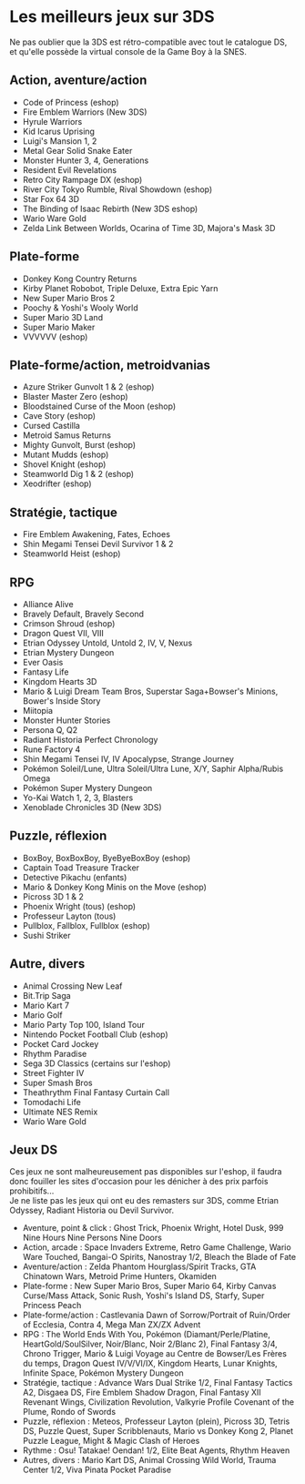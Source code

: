# Les meilleurs jeux sur 3DS

Ne pas oublier que la 3DS est rétro-compatible avec tout le catalogue DS, et qu'elle possède la virtual console de la Game Boy à la SNES.

## Action, aventure/action

- Code of Princess (eshop)
- Fire Emblem Warriors (New 3DS)
- Hyrule Warriors
- Kid Icarus Uprising
- Luigi's Mansion 1, 2
- Metal Gear Solid Snake Eater
- Monster Hunter 3, 4, Generations
- Resident Evil Revelations
- Retro City Rampage DX (eshop)
- River City Tokyo Rumble, Rival Showdown (eshop)
- Star Fox 64 3D
- The Binding of Isaac Rebirth (New 3DS eshop)
- Wario Ware Gold
- Zelda Link Between Worlds, Ocarina of Time 3D, Majora's Mask 3D

## Plate-forme

- Donkey Kong Country Returns
- Kirby Planet Robobot, Triple Deluxe, Extra Epic Yarn
- New Super Mario Bros 2
- Poochy & Yoshi's Wooly World
- Super Mario 3D Land
- Super Mario Maker
- VVVVVV (eshop)

## Plate-forme/action, metroidvanias

- Azure Striker Gunvolt 1 & 2 (eshop)
- Blaster Master Zero (eshop)
- Bloodstained Curse of the Moon (eshop)
- Cave Story (eshop)
- Cursed Castilla
- Metroid Samus Returns
- Mighty Gunvolt, Burst (eshop)
- Mutant Mudds (eshop)
- Shovel Knight (eshop)
- Steamworld Dig 1 & 2 (eshop)
- Xeodrifter (eshop)

## Stratégie, tactique

- Fire Emblem Awakening, Fates, Echoes
- Shin Megami Tensei Devil Survivor 1 & 2
- Steamworld Heist (eshop)

## RPG

- Alliance Alive
- Bravely Default, Bravely Second
- Crimson Shroud (eshop)
- Dragon Quest VII, VIII
- Etrian Odyssey Untold, Untold 2, IV, V, Nexus
- Etrian Mystery Dungeon
- Ever Oasis
- Fantasy Life
- Kingdom Hearts 3D
- Mario & Luigi Dream Team Bros, Superstar Saga+Bowser's Minions, Bower's Inside Story
- Miitopia
- Monster Hunter Stories
- Persona Q, Q2
- Radiant Historia Perfect Chronology
- Rune Factory 4
- Shin Megami Tensei IV, IV Apocalypse, Strange Journey
- Pokémon Soleil/Lune, Ultra Soleil/Ultra Lune, X/Y, Saphir Alpha/Rubis Omega
- Pokémon Super Mystery Dungeon
- Yo-Kai Watch 1, 2, 3, Blasters
- Xenoblade Chronicles 3D (New 3DS)

## Puzzle, réflexion

- BoxBoy, BoxBoxBoy, ByeByeBoxBoy (eshop)
- Captain Toad Treasure Tracker
- Detective Pikachu (enfants)
- Mario & Donkey Kong Minis on the Move (eshop)
- Picross 3D 1 & 2
- Phoenix Wright (tous) (eshop)
- Professeur Layton (tous)
- Pullblox, Fallblox, Fullblox (eshop)
- Sushi Striker

## Autre, divers

- Animal Crossing New Leaf
- Bit.Trip Saga
- Mario Kart 7
- Mario Golf
- Mario Party Top 100, Island Tour
- Nintendo Pocket Football Club (eshop)
- Pocket Card Jockey
- Rhythm Paradise
- Sega 3D Classics (certains sur l'eshop)
- Street Fighter IV
- Super Smash Bros
- Theathrythm Final Fantasy Curtain Call
- Tomodachi Life
- Ultimate NES Remix
- Wario Ware Gold

## Jeux DS

Ces jeux ne sont malheureusement pas disponibles sur l'eshop, il faudra donc fouiller les sites d'occasion pour les dénicher à des prix parfois prohibitifs...  
Je ne liste pas les jeux qui ont eu des remasters sur 3DS, comme Etrian Odyssey, Radiant Historia ou Devil Survivor.

- Aventure, point & click : Ghost Trick, Phoenix Wright, Hotel Dusk, 999 Nine Hours Nine Persons Nine Doors
- Action, arcade : Space Invaders Extreme, Retro Game Challenge, Wario Ware Touched, Bangai-O Spirits, Nanostray 1/2, Bleach the Blade of Fate
- Aventure/action : Zelda Phantom Hourglass/Spirit Tracks, GTA Chinatown Wars, Metroid Prime Hunters, Okamiden
- Plate-forme : New Super Mario Bros, Super Mario 64, Kirby Canvas Curse/Mass Attack, Sonic Rush, Yoshi's Island DS, Starfy, Super Princess Peach
- Plate-forme/action : Castlevania Dawn of Sorrow/Portrait of Ruin/Order of Ecclesia, Contra 4, Mega Man ZX/ZX Advent
- RPG : The World Ends With You, Pokémon (Diamant/Perle/Platine, HeartGold/SoulSilver, Noir/Blanc, Noir 2/Blanc 2), Final Fantasy 3/4, Chrono Trigger, Mario & Luigi Voyage au Centre de Bowser/Les Frères du temps, Dragon Quest IV/V/VI/IX, Kingdom Hearts, Lunar Knights, Infinite Space, Pokémon Mystery Dungeon
- Stratégie, tactique : Advance Wars Dual Strike 1/2, Final Fantasy Tactics A2, Disgaea DS, Fire Emblem Shadow Dragon, Final Fantasy XII Revenant Wings, Civilization Revolution, Valkyrie Profile Covenant of the Plume, Rondo of Swords
- Puzzle, réflexion : Meteos, Professeur Layton (plein), Picross 3D, Tetris DS, Puzzle Quest, Super Scribblenauts, Mario vs Donkey Kong 2, Planet Puzzle League, Might & Magic Clash of Heroes
- Rythme : Osu! Tatakae! Oendan! 1/2, Elite Beat Agents, Rhythm Heaven
- Autres, divers : Mario Kart DS, Animal Crossing Wild World, Trauma Center 1/2, Viva Pinata Pocket Paradise
